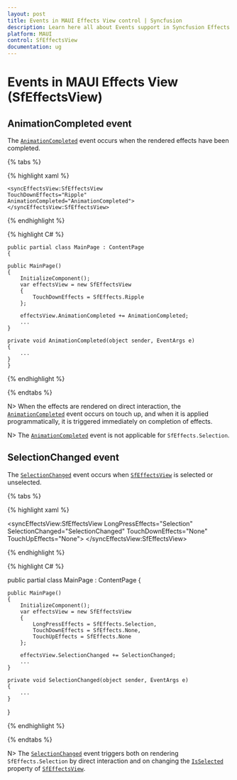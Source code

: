 ```yaml
---
layout: post
title: Events in MAUI Effects View control | Syncfusion
description: Learn here all about Events support in Syncfusion Effects View (SfEffectsView) control and more.
platform: MAUI
control: SfEffectsView
documentation: ug
---
```


# Events in MAUI Effects View (SfEffectsView)

## AnimationCompleted event

The [`AnimationCompleted`](https://help.syncfusion.com/cr/xamarin/Syncfusion.XForms.EffectsView.SfEffectsView.html) event occurs when the rendered effects have been completed.

{% tabs %} 

{% highlight xaml %} 

    <syncEffectsView:SfEffectsView
    TouchDownEffects="Ripple"
    AnimationCompleted="AnimationCompleted">
    </syncEffectsView:SfEffectsView>
  
{% endhighlight %}

{% highlight C# %} 

    public partial class MainPage : ContentPage
    {

    public MainPage()
    {
        InitializeComponent();
        var effectsView = new SfEffectsView
        {
            TouchDownEffects = SfEffects.Ripple
        };

        effectsView.AnimationCompleted += AnimationCompleted;
        ...
    }

    private void AnimationCompleted(object sender, EventArgs e)
    {
        ...
    }
    }

{% endhighlight %}

{% endtabs %}

N> When the effects are rendered on direct interaction, the [`AnimationCompleted`](https://help.syncfusion.com/cr/xamarin/Syncfusion.XForms.EffectsView.SfEffectsView.html) event occurs on touch up, and when it is applied programmatically, it is triggered immediately on completion of effects.

N> The [`AnimationCompleted`](https://help.syncfusion.com/cr/xamarin/Syncfusion.XForms.EffectsView.SfEffectsView.html) event is not applicable for `SfEffects.Selection`.

## SelectionChanged event

The [`SelectionChanged`](https://help.syncfusion.com/cr/xamarin/Syncfusion.XForms.EffectsView.SfEffectsView.html) event occurs when [`SfEffectsView`](https://help.syncfusion.com/cr/xamarin/Syncfusion.XForms.EffectsView.SfEffectsView.html) is selected or unselected.

{% tabs %} 

{% highlight xaml %} 

<syncEffectsView:SfEffectsView
    LongPressEffects="Selection"
    SelectionChanged="SelectionChanged"
    TouchDownEffects="None"
    TouchUpEffects="None">
</syncEffectsView:SfEffectsView>
  
{% endhighlight %}

{% highlight C# %} 

public partial class MainPage : ContentPage
{

    public MainPage()
    {
        InitializeComponent();
        var effectsView = new SfEffectsView
        {
            LongPressEffects = SfEffects.Selection,
            TouchDownEffects = SfEffects.None,
            TouchUpEffects = SfEffects.None
        };

        effectsView.SelectionChanged += SelectionChanged;
        ...
    }

    private void SelectionChanged(object sender, EventArgs e)
    {
        ...
    }
}

{% endhighlight %}

{% endtabs %}

N> The [`SelectionChanged`](https://help.syncfusion.com/cr/xamarin/Syncfusion.XForms.EffectsView.SfEffectsView.html) event triggers both on rendering `SfEffects.Selection` by direct interaction and on changing the [`IsSelected`](https://help.syncfusion.com/cr/xamarin/Syncfusion.XForms.EffectsView.SfEffectsView.html#Syncfusion_XForms_EffectsView_SfEffectsView_IsSelected) property of [`SfEffectsView`](https://help.syncfusion.com/cr/xamarin/Syncfusion.XForms.EffectsView.SfEffectsView.html).
